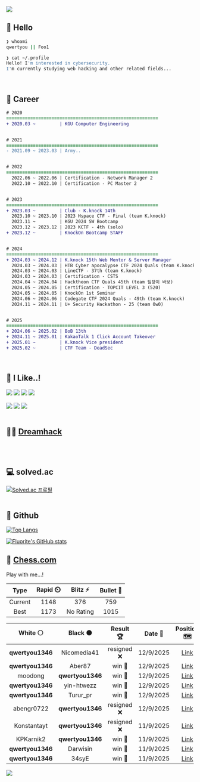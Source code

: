 <div align=left>
  <img src="https://capsule-render.vercel.app/api?type=waving&height=300&color=00f0e0&text=•⩊•" />
<br>

## 👋 Hello
```zsh
❯ whoami
qwertyou || Foo1

❯ cat ~/.profile
Hello! I'm interested in cybersecurity.
I'm currently studying web hacking and other related fields...
```
<br>
  
## 🌱 Career
```diff
# 2020
=========================================================
+ 2020.03 ~         | KGU Computer Engineering


# 2021
=========================================================
- 2021.09 ~ 2023.03 | Army..


# 2022
=========================================================
  2022.06 ~ 2022.06 | Certification - Network Manager 2
  2022.10 ~ 2022.10 | Certification - PC Master 2


# 2023
=========================================================
+ 2023.03 ~         | Club - K.knock 14th
  2023.10 ~ 2023.10 | 2023 Hspace CTF - Final (team K.knock)
  2023.11 ~         | KGU 2024 SW Bootcamp
  2023.12 ~ 2023.12 | 2023 KCTF - 4th (solo)
+ 2023.12 ~         | KnockOn Bootcamp STAFF


# 2024
=========================================================
+ 2024.03 ~ 2024.12 | K.knock 15th Web Mentor & Server Manager
  2024.03 ~ 2024.03 | HTB Cyber apocalypse CTF 2024 Quals (team K.knock)
  2024.03 ~ 2024.03 | LineCTF - 37th (team K.knock)
  2024.03 ~ 2024.03 | Certification - CSTS
  2024.04 ~ 2024.04 | Hacktheon CTF Quals 45th (team 팀장이 바보)
  2024.05 ~ 2024.05 | Certification - TOPCIT LEVEL 3 (520)
  2024.05 ~ 2024.05 | KnockOn 1st Seminar
  2024.06 ~ 2024.06 | Codegate CTF 2024 Quals - 49th (team K.knock)
  2024.11 ~ 2024.11 | U+ Security Hackathon - 25 (team 0w0)


# 2025
=========================================================
+ 2024.06 ~ 2025.02 | BoB 13th
+ 2024.11 ~ 2025.01 | KakaoTalk 1 Click Account Takeover
+ 2025.01 ~         | K.knock Vice president
+ 2025.02 ~         | CTF Team - DeadSec
```
<br>

## 🔨 I Like..!
<img src="https://img.shields.io/badge/Java-ED8B00?style=for-the-badge&logo=openjdk&logoColor=white">
<img src="https://img.shields.io/badge/python-3776AB?style=for-the-badge&logo=python&logoColor=white">
<img src="https://img.shields.io/badge/PHP-777BB4?style=for-the-badge&logo=php&logoColor=white">
<img src="https://img.shields.io/badge/Node.js-43853D?style=for-the-badge&logo=node.js&logoColor=white">
<br><br>
<img src="https://img.shields.io/badge/linux-FCC624?style=for-the-badge&logo=linux&logoColor=black"> 
<img src="https://img.shields.io/badge/docker-%230db7ed.svg?style=for-the-badge&logo=docker&logoColor=white">
<img src="https://img.shields.io/badge/GIT-E44C30?style=for-the-badge&logo=git&logoColor=white">
<br><br>

## 👨‍💻 [Dreamhack](https://dreamhack.io/users/40186)
<br><br>


## 💻 solved.ac
[![Solved.ac
프로필](http://mazassumnida.wtf/api/v2/generate_badge?boj=qwertyou)](https://solved.ac/qwertyou)
<br><br>

## 🚀 Github
[![Top Langs](https://github-readme-stats.vercel.app/api/top-langs/?username=qw3rtyou&layout=compact)](https://github.com/qw3rtyou/github-readme-stats)

[![Fluorite's GitHub stats](https://github-readme-stats.vercel.app/api?username=qw3rtyou)](https://github.com/anuraghazra/github-readme-stats)

## 🏁 [Chess.com](https://www.chess.com/)
Play with me...!
<!--START_SECTION:chessStats-->
<!-- Automatically generated with https://github.com/Balastrong/chess-stats-action -->

| Type | Rapid ⏲️ | Blitz ⚡ | Bullet 🔫 |
|:---:|:---:|:---:|:---:|
| Current | 1148 | 376 | 759 |
| Best | 1173 | No Rating | 1015 |

| White ⚪ | Black ⚫ | Result 🏆 | Date 📅 | Position 🗺️ | Type 🕕 |
|:---:|:---:|:---:|:---:|:---:|:---:|
| **qwertyou1346** | Nicomedia41 | resigned ❌ | 12/9/2025 | <a href="http://www.ee.unb.ca/cgi-bin/tervo/fen.pl?select=2R2r1k/pp1P3p/q3p3/1b3p2/5p2/8/P4PPP/6K1 b - - 1 30">Link</a> | Rapid |
| **qwertyou1346** | Aber87 | win 🥇 | 12/9/2025 | <a href="http://www.ee.unb.ca/cgi-bin/tervo/fen.pl?select=8/8/P6R/8/1kp1p2p/4K3/1PP4P/8 b - - 0 44">Link</a> | Rapid |
| moodong | **qwertyou1346** | win 🥇 | 12/9/2025 | <a href="http://www.ee.unb.ca/cgi-bin/tervo/fen.pl?select=r1b1kb1r/pppnpppp/5n2/1B6/3P4/q1N2N2/P1PB1PPP/1R1Q1K1R b kq - 5 9">Link</a> | Rapid |
| **qwertyou1346** | yin-htwezz | win 🥇 | 12/9/2025 | <a href="http://www.ee.unb.ca/cgi-bin/tervo/fen.pl?select=2N3r1/1P6/8/2k5/4BK1P/8/8/8 b - - 2 68">Link</a> | Rapid |
| **qwertyou1346** | Turur_pr | win 🥇 | 12/9/2025 | <a href="http://www.ee.unb.ca/cgi-bin/tervo/fen.pl?select=4rk1Q/ppp2pp1/8/q2p4/1RB5/2P5/5PPP/4R1K1 b - - 2 23">Link</a> | Rapid |
| abengr0722 | **qwertyou1346** | resigned ❌ | 12/9/2025 | <a href="http://www.ee.unb.ca/cgi-bin/tervo/fen.pl?select=2k5/1p5p/5B2/2bp4/5P2/P1P4P/1P6/4RK2 b - - 0 33">Link</a> | Rapid |
| Konstantayt | **qwertyou1346** | resigned ❌ | 11/9/2025 | <a href="http://www.ee.unb.ca/cgi-bin/tervo/fen.pl?select=1k6/ppp1p3/3b4/8/P3B1p1/1P4P1/6K1/7R b - - 0 35">Link</a> | Rapid |
| KPKarnik2 | **qwertyou1346** | win 🥇 | 11/9/2025 | <a href="http://www.ee.unb.ca/cgi-bin/tervo/fen.pl?select=8/1k3p1p/pp2p3/5nP1/P3nP2/7P/2p1K3/8 w - - 0 45">Link</a> | Rapid |
| **qwertyou1346** | Darwisin | win 🥇 | 11/9/2025 | <a href="http://www.ee.unb.ca/cgi-bin/tervo/fen.pl?select=7k/6p1/3B4/p2Pp1QP/8/1PK5/P7/8 b - - 0 45">Link</a> | Rapid |
| **qwertyou1346** | 34syE | win 🥇 | 11/9/2025 | <a href="http://www.ee.unb.ca/cgi-bin/tervo/fen.pl?select=2R3k1/5ppp/p2rp3/8/P1p3P1/2P2PK1/7P/8 b - - 1 29">Link</a> | Rapid |

<!--END_SECTION:chessStats-->


<img src="https://capsule-render.vercel.app/api?type=waving&color=00f0e0&height=150&section=footer" />
</div>


